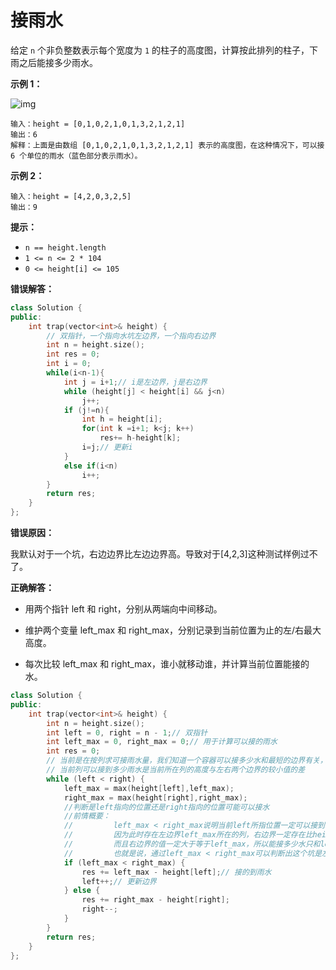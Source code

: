 # 接雨水

给定 `n` 个非负整数表示每个宽度为 `1` 的柱子的高度图，计算按此排列的柱子，下雨之后能接多少雨水。

 

**示例 1：**

![img](https://assets.leetcode-cn.com/aliyun-lc-upload/uploads/2018/10/22/rainwatertrap.png)

```
输入：height = [0,1,0,2,1,0,1,3,2,1,2,1]
输出：6
解释：上面是由数组 [0,1,0,2,1,0,1,3,2,1,2,1] 表示的高度图，在这种情况下，可以接 6 个单位的雨水（蓝色部分表示雨水）。 
```

**示例 2：**

```
输入：height = [4,2,0,3,2,5]
输出：9
```

 

**提示：**

- `n == height.length`
- `1 <= n <= 2 * 104`
- `0 <= height[i] <= 105`



**错误解答：**

```c++
class Solution {
public:
    int trap(vector<int>& height) {
        // 双指针，一个指向水坑左边界，一个指向右边界
        int n = height.size();
        int res = 0;
        int i = 0;
        while(i<n-1){
            int j = i+1;// i是左边界，j是右边界
            while (height[j] < height[i] && j<n)
                j++;
            if (j!=n){
                int h = height[i];
                for(int k =i+1; k<j; k++)
                    res+= h-height[k];  
                i=j;// 更新i              
            }
            else if(i<n)
                i++;
        }
        return res;
    }
};
```

**错误原因：**

​	我默认对于一个坑，右边边界比左边边界高。导致对于[4,2,3]这种测试样例过不了。

**正确解答：**

- 用两个指针 left 和 right，分别从两端向中间移动。

- 维护两个变量 left_max 和 right_max，分别记录到当前位置为止的左/右最大高度。

- 每次比较 left_max 和 right_max，谁小就移动谁，并计算当前位置能接的水。

```c++
class Solution {
public:
    int trap(vector<int>& height) {
        int n = height.size();
        int left = 0, right = n - 1;// 双指针
        int left_max = 0, right_max = 0;// 用于计算可以接的雨水
        int res = 0;
        // 当前是在按列求可接雨水量，我们知道一个容器可以接多少水和最短的边界有关，
        // 当前列可以接到多少雨水是当前所在列的高度与左右两个边界的较小值的差
        while (left < right) {
            left_max = max(height[left],left_max);
            right_max = max(height[right],right_max);
            //判断是left指向的位置还是right指向的位置可能可以接水
            //前情概要：
            //         left_max < right_max说明当前left所指位置一定可以接到水
            //         因为此时存在左边界left_max所在的列，右边界一定存在比height[left]高的
            //         而且右边界的值一定大于等于left_max，所以能接多少水只和left_max有关系
            //         也就是说，通过left_max < right_max可以判断出这个坑是左边界高还是有边界高
            if (left_max < right_max) {
                res += left_max - height[left];// 接的到雨水
                left++;// 更新边界
            } else {
                res += right_max - height[right];
                right--;
            }
        }
        return res;
    }
};
```

